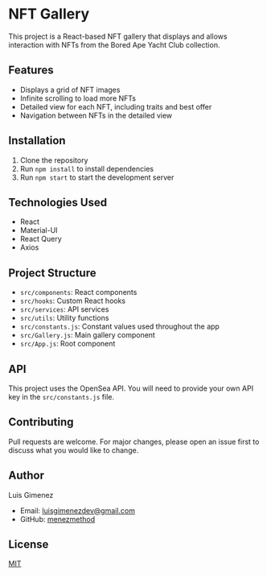 # NFT Gallery

This project is a React-based NFT gallery that displays and allows interaction with NFTs from the Bored Ape Yacht Club collection.

## Features

- Displays a grid of NFT images
- Infinite scrolling to load more NFTs
- Detailed view for each NFT, including traits and best offer
- Navigation between NFTs in the detailed view

## Installation

1. Clone the repository
2. Run `npm install` to install dependencies
3. Run `npm start` to start the development server

## Technologies Used

- React
- Material-UI
- React Query
- Axios

## Project Structure

- `src/components`: React components
- `src/hooks`: Custom React hooks
- `src/services`: API services
- `src/utils`: Utility functions
- `src/constants.js`: Constant values used throughout the app
- `src/Gallery.js`: Main gallery component
- `src/App.js`: Root component

## API

This project uses the OpenSea API. You will need to provide your own API key in the `src/constants.js` file.

## Contributing

Pull requests are welcome. For major changes, please open an issue first to discuss what you would like to change.

## Author

Luis Gimenez
- Email: luisgimenezdev@gmail.com
- GitHub: [menezmethod](https://github.com/menezmethod)

## License

[MIT](https://choosealicense.com/licenses/mit/)